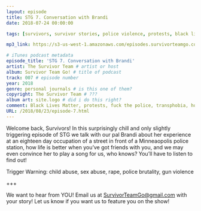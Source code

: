 ```yaml
---
layout: episode
title: STG 7. Conversation with Brandi
date: 2018-07-24 00:00:00

tags: [survivors, survivor stories, police violence, protests, black lives matter, police brutality, racial violence, racism, transphobia, homelessness, trans friends, interview]

mp3_link: https://s3-us-west-1.amazonaws.com/episodes.survivorteamgo.com/STG+7+Conversation+with+Brandi.mp3

# iTunes podcast metadata
episode_title: 'STG 7. Conversation with Brandi'
artist: The Survivor Team # artist or host
album: Survivor Team Go! # title of podcast
track: 007 # episode number
year: 2018
genre: personal journals # is this one of them?
copyright: The Survivor Team # ???
album art: site.logo # did i do this right?
comment: Black Lives Matter, protests, fuck the police, transphobia, homelessness, found family, and a live performance! # short summary
URL: /2018/08/23/episode-7.html
---
```


Welcome back, Survivors! In this surprisingly chill and only slightly triggering episode of STG we talk with our pal Brandi about her experience at an eighteen day occupation of a street in front of a Minneaopolis police station, how life is better when you’ve got friends with you, and we may even convince her to play a song for us, who knows? You’ll have to listen to find out! 

Trigger Warning: child abuse, sex abuse, rape, police brutality, gun violence

+++

We want to hear from YOU! Email us at SurvivorTeamGo@gmail.com with your story! Let us know if you want us to feature you on the show!